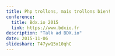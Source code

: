 ```yaml
---
title: Php trollons, mais trollons bien!
conference: 
  title: Bdx.io 2015
  link: https://www.bdxio.fr
description: "Talk ad BDX.io"
date: 2015-11-06
slideshare: T47ywQ5x10qhC
---
```

